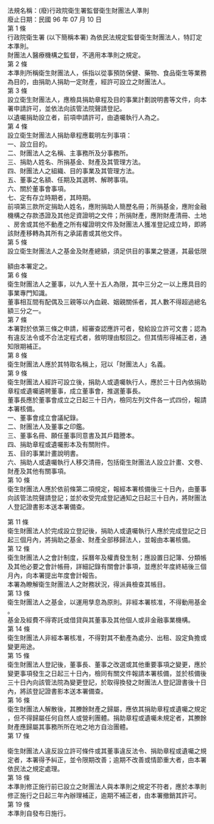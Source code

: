 法規名稱：(廢)行政院衛生署監督衛生財團法人準則  
廢止日期：民國 96 年 07 月 10 日  
第 1 條  
行政院衛生署 (以下簡稱本署) 為依民法規定監督衛生財團法人，特訂定  
本準則。  
財團法人醫療機構之監督，不適用本準則之規定。  
第 2 條  
本準則所稱衛生財團法人，係指以從事預防保健、藥物、食品衛生等業務  
為目的，由捐助人捐助一定財產，經許可設立之財團法人。  
第 3 條  
設立衛生財團法人，應檢具捐助章程及目的事業計劃說明書等文件，向本  
署申請許可，並依法向該管法院聲請登記。  
以遺囑捐助設立者，前項申請許可，由遺囑執行人為之。  
第 4 條  
設立衛生財團法人捐助章程應載明左列事項：  
一、設立目的。  
二、財團法人之名稱、主事務所及分事務所。  
三、捐助人姓名、所捐基金、財產及其管理方法。  
四、財團法人之組織、目的事業及其管理方法。  
五、董事之名額、任期及其選聘、解聘事項。  
六、關於董事會事項。  
七、定有存立時期者，其時期。  
前項第三款所定捐助人姓名，應附捐助人簡歷名冊；所捐基金，應附金融  
機構之存款憑證及其他足資證明之文件；所捐財產，應附財產清冊、土地  
、房舍或其他不動產之所有權證明文件及財團法人獲准登記成立時，即將  
該財產移轉為其所有之承諾書或其他文件。  
第 5 條  
設立衛生財團法人之基金及財產總額，須足供目的事業之營運，其最低限  


額由本署定之。  
第 6 條  
衛生財團法人之董事，以九人至十五人為限，其中三分之一以上應具目的  
事業專門知識。  
董事相互間有配偶及三親等以內血親、姻親關係者，其人數不得超過總名  
額三分之一。  
第 7 條  
本署對於依第三條之申請，經審查認應許可者，發給設立許可文書；認為  
有違反法令或不合法定程式者，敘明理由駁回之。但其情形得補正者，通  
知限期補正。  
第 8 條  
衛生財團法人應於其特取名稱上，冠以「財團法人」名義。  
第 9 條  
衛生財團法人經許可設立後，捐助人或遺囑執行人，應於三十日內依捐助  
章程或遺囑遴聘董事，成立董事會，推選董事長。  
董事長應於董事會成立之日起三十日內，檢同左列文件各一式四份，報請  
本署核備。  
一、董事會成立會議紀錄。  
二、財團法人及董事之印鑑。  
三、董事名冊、願任董事同意書及其戶籍謄本。  
四、捐助章程或遺囑影本及有關附件。  
五、目的事業計畫說明書。  
六、捐助人或遺囑執行人移交清冊，包括衛生財團法人設立計畫、文卷、  
財產及其他有關事項。  
第 10 條  
衛生財團法人應於依前條第二項規定，報經本署核備後三十日內，由董事  
向該管法院聲請登記；並於收受完成登記通知之日起三十日內，將財團法  
人登記證書影本送本署備查。  


第 11 條  
衛生財團法人於完成設立登記後，捐助人或遺囑執行人應於完成登記之日  
起三個月內，將捐助之基金、財產全部移歸法人，並報由本署核備。  
第 12 條  
衛生財團法人之會計制度，採曆年及權責發生制；應設置日記簿、分類帳  
及其他必要之會計帳冊，詳細記錄有關會計事項，並應於年度終結後三個  
月內，向本署提出年度會計報告。  
本署為瞭解衛生財團法人之財務狀況，得派員檢查其帳目。  
第 13 條  
衛生財團法人之基金，以運用孳息為原則。非經本署核准，不得動用基金  
。  
基金及經費不得寄託或借貸與其董事及其他個人或非金融事業機構。  
第 14 條  
衛生財團法人非經本署核准，不得對其不動產為處分、出租、設定負擔或  
變更用途。  
第 15 條  
衛生財團法人登記後，董事長、董事之改選或其他重要事項之變更，應於  
變更事項發生之日起三十日內，檢同有關文件報請本署核備，並於核備後  
三十日內向該管法院為變更登記，於取得換發之財團法人登記證書後十日  
內，將該登記證書影本送本署備查。  
第 16 條  
衛生財團法人解散後，其賸餘財產之歸屬，應依其捐助章程或遺囑之規定  
，但不得歸屬任何自然人或營利團體。捐助章程或遺囑未規定者，其賸餘  
財產應歸屬其事務所所在地之地方自治團體。  
第 17 條  


衛生財團法人違反設立許可條件或其董事違反法令、捐助章程或遺囑之規  
定者，本署得予糾正，並令限期改善；逾期不改善或情節重大者，由本署  
依民法之規定處理。  
第 18 條  
本準則修正施行前已設立之財團法人與本準則之規定不符者，應於本準則  
修正施行之日起三年內辦理補正，逾期不補正者，由本署撤銷其許可。  
第 19 條  
本準則自發布日施行。  


